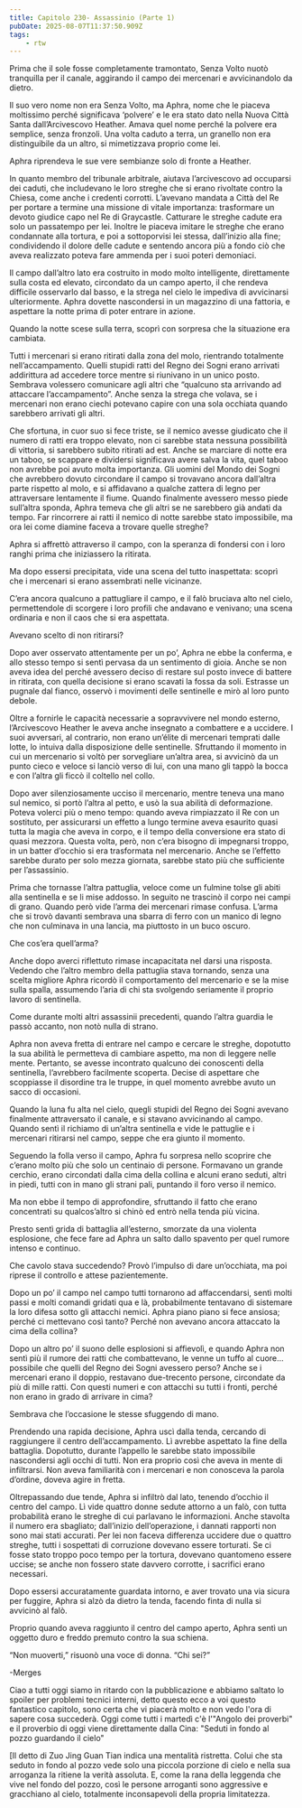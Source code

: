 ```yaml
---
title: Capitolo 230- Assassinio (Parte 1)
pubDate: 2025-08-07T11:37:50.909Z
tags:
    - rtw
---
```



Prima che il sole fosse completamente tramontato, Senza Volto nuotò tranquilla per il canale, aggirando il campo dei mercenari e avvicinandolo da dietro.


Il suo vero nome non era Senza Volto, ma Aphra, nome che le piaceva moltissimo perché significava ‘polvere’ e le era stato dato nella Nuova Città Santa dall’Arcivescovo Heather. Amava quel nome perché la polvere era semplice, senza fronzoli. Una volta caduto a terra, un granello non era distinguibile da un altro, si mimetizzava proprio come lei.


Aphra riprendeva le sue vere sembianze solo di fronte a Heather.


In quanto membro del tribunale arbitrale, aiutava l’arcivescovo ad occuparsi dei caduti, che includevano le loro streghe che si erano rivoltate contro la Chiesa, come anche i credenti corrotti. L’avevano mandata a Città del Re per portare a termine una missione di vitale importanza: trasformare un devoto giudice capo nel Re di Graycastle. Catturare le streghe cadute era solo un passatempo per lei. Inoltre le piaceva imitare le streghe che erano condannate alla tortura, e poi a sottoporvisi lei stessa, dall’inizio alla fine; condividendo il dolore delle cadute e sentendo ancora più a fondo ciò che aveva realizzato poteva fare ammenda per i suoi poteri demoniaci.


Il campo dall’altro lato era costruito in modo molto intelligente, direttamente sulla costa ed elevato, circondato da un campo aperto, il che rendeva difficile osservarlo dal basso, e la strega nel cielo le impediva di avvicinarsi ulteriormente. Aphra dovette nascondersi in un magazzino di una fattoria, e aspettare la notte prima di poter entrare in azione.


Quando la notte scese sulla terra, scoprì con sorpresa che la situazione era cambiata.


Tutti i mercenari si erano ritirati dalla zona del molo, rientrando totalmente nell’accampamento. Quelli stupidi ratti del Regno dei Sogni erano arrivati addirittura ad accedere torce mentre si riunivano in un unico posto. Sembrava volessero comunicare agli altri che “qualcuno sta arrivando ad attaccare l’accampamento”. Anche senza la strega che volava, se i mercenari non erano ciechi potevano capire con una sola occhiata quando sarebbero arrivati gli altri.


Che sfortuna, in cuor suo si fece triste, se il nemico avesse giudicato che il numero di ratti era troppo elevato, non ci sarebbe stata nessuna possibilità di vittoria, si sarebbero subito ritirati ad est. Anche se marciare di notte era un taboo, se scappare e dividersi significava avere salva la vita, quel taboo non avrebbe poi avuto molta importanza. Gli uomini del Mondo dei Sogni che avrebbero dovuto circondare il campo si trovavano ancora dall’altra parte rispetto al molo, e si affidavano a qualche zattera di legno per attraversare lentamente il fiume. Quando finalmente avessero messo piede sull’altra sponda, Aphra temeva che gli altri se ne sarebbero già andati da tempo. Far rincorrere ai ratti il nemico di notte sarebbe stato impossibile, ma ora lei come diamine faceva a trovare quelle streghe?


Aphra si affrettò attraverso il campo, con la speranza di fondersi con i loro ranghi prima che iniziassero la ritirata.


Ma dopo essersi precipitata, vide una scena del tutto inaspettata: scoprì che i mercenari si erano assembrati nelle vicinanze.


C’era ancora qualcuno a pattugliare il campo, e il falò bruciava alto nel cielo, permettendole di scorgere i loro profili che andavano e venivano; una scena ordinaria e non il caos che si era aspettata.


Avevano scelto di non ritirarsi?


Dopo aver osservato attentamente per un po’, Aphra ne ebbe la conferma, e allo stesso tempo si sentì pervasa da un sentimento di gioia. Anche se non aveva idea del perché avessero deciso di restare sul posto invece di battere in ritirata, con quella decisione si erano scavati la fossa da soli. Estrasse un pugnale dal fianco, osservò i movimenti delle sentinelle e mirò al loro punto debole.


Oltre a fornirle le capacità necessarie a sopravvivere nel mondo esterno, l’Arcivescovo Heather le aveva anche insegnato a combattere e a uccidere. I suoi avversari, al contrario, non erano un’élite di mercenari temprati dalle lotte, lo intuiva dalla disposizione delle sentinelle. Sfruttando il momento in cui un mercenario si voltò per sorvegliare un’altra area, si avvicinò da un punto cieco e veloce si lanciò verso di lui, con una mano gli tappò la bocca e con l’altra gli ficcò il coltello nel collo.


Dopo aver silenziosamente ucciso il mercenario, mentre teneva una mano sul nemico, si portò l’altra al petto, e usò la sua abilità di deformazione. Poteva volerci più o meno tempo: quando aveva rimpiazzato il Re con un sostituto, per assicurarsi un effetto a lungo termine aveva esaurito quasi tutta la magia che aveva in corpo, e il tempo della conversione era stato di quasi mezzora. Questa volta, però, non c’era bisogno di impegnarsi troppo, in un batter d’occhio si era trasformata nel mercenario. Anche se l’effetto sarebbe durato per solo mezza giornata, sarebbe stato più che sufficiente per l’assassinio.


Prima che tornasse l’altra pattuglia, veloce come un fulmine tolse gli abiti alla sentinella e se li mise addosso. In seguito ne trascinò il corpo nei campi di grano. Quando però vide l’arma dei mercenari rimase confusa. L’arma che si trovò davanti sembrava una sbarra di ferro con un manico di legno che non culminava in una lancia, ma piuttosto in un buco oscuro.


Che cos’era quell’arma?


Anche dopo averci riflettuto rimase incapacitata nel darsi una risposta. Vedendo che l’altro membro della pattuglia stava tornando, senza una scelta migliore Aphra ricordò il comportamento del mercenario e se la mise sulla spalla, assumendo l’aria di chi sta svolgendo seriamente il proprio lavoro di sentinella.


Come durante molti altri assassinii precedenti, quando l’altra guardia le passò accanto, non notò nulla di strano.


Aphra non aveva fretta di entrare nel campo e cercare le streghe, dopotutto la sua abilità le permetteva di cambiare aspetto, ma non di leggere nelle mente. Pertanto, se avesse incontrato qualcuno dei conoscenti della sentinella, l’avrebbero facilmente scoperta. Decise di aspettare che scoppiasse il disordine tra le truppe, in quel momento avrebbe avuto un sacco di occasioni.


Quando la luna fu alta nel cielo, quegli stupidi del Regno dei Sogni avevano finalmente attraversato il canale, e si stavano avvicinando al campo. Quando sentì il richiamo di un’altra sentinella e vide le pattuglie e i mercenari ritirarsi nel campo, seppe che era giunto il momento.


Seguendo la folla verso il campo, Aphra fu sorpresa nello scoprire che c’erano molto più che solo un centinaio di persone. Formavano un grande cerchio, erano circondati dalla cima della collina e alcuni erano seduti, altri in piedi, tutti con in mano gli strani pali, puntando il foro verso il nemico.


Ma non ebbe il tempo di approfondire, sfruttando il fatto che erano concentrati su qualcos’altro si chinò ed entrò nella tenda più vicina.


Presto sentì grida di battaglia all’esterno, smorzate da una violenta esplosione, che fece fare ad Aphra un salto dallo spavento per quel rumore intenso e continuo.


Che cavolo stava succedendo? Provò l’impulso di dare un’occhiata, ma poi riprese il controllo e attese pazientemente.


Dopo un po’ il campo nel campo tutti tornarono ad affaccendarsi, sentì molti passi e molti comandi gridati qua e là, probabilmente tentavano di sistemare la loro difesa sotto gli attacchi nemici. Aphra piano piano si fece ansiosa; perché ci mettevano così tanto? Perché non avevano ancora attaccato la cima della collina?


Dopo un altro po’ il suono delle esplosioni si affievolì, e quando Aphra non sentì più il rumore dei ratti che combattevano, le venne un tuffo al cuore… possibile che quelli del Regno dei Sogni avessero perso? Anche se i mercenari erano il doppio, restavano due-trecento persone, circondate da più di mille ratti. Con questi numeri e con attacchi su tutti i fronti, perché non erano in grado di arrivare in cima?


Sembrava che l’occasione le stesse sfuggendo di mano.


Prendendo una rapida decisione, Aphra uscì dalla tenda, cercando di raggiungere il centro dell’accampamento. Lì avrebbe aspettato la fine della battaglia. Dopotutto, durante l’appello le sarebbe stato impossibile nascondersi agli occhi di tutti. Non era proprio così che aveva in mente di infiltrarsi. Non aveva familiarità con i mercenari e non conosceva la parola d’ordine, doveva agire in fretta.


Oltrepassando due tende, Aphra si infiltrò dal lato, tenendo d’occhio il centro del campo. Lì vide quattro donne sedute attorno a un falò, con tutta probabilità erano le streghe di cui parlavano le informazioni. Anche stavolta il numero era sbagliato; dall’inizio dell’operazione, i dannati rapporti non sono mai stati accurati. Per lei non faceva differenza uccidere due o quattro streghe, tutti i sospettati di corruzione dovevano essere torturati. Se ci fosse stato troppo poco tempo per la tortura, dovevano quantomeno essere uccise; se anche non fossero state davvero corrotte, i sacrifici erano necessari.


Dopo essersi accuratamente guardata intorno, e aver trovato una via sicura per fuggire, Aphra si alzò da dietro la tenda, facendo finta di nulla si avvicinò al falò.


Proprio quando aveva raggiunto il centro del campo aperto, Aphra sentì un oggetto duro e freddo premuto contro la sua schiena.


“Non muoverti,” risuonò una voce di donna. “Chi sei?”




-Merges




Ciao a tutti oggi siamo in ritardo con la pubblicazione e abbiamo saltato lo spoiler per problemi tecnici interni, detto questo ecco a voi questo fantastico capitolo, sono certa che vi piacerà molto e non vedo l'ora di sapere cosa succederà. Oggi come tutti i martedì c'è l'"Angolo dei proverbi" e il proverbio di oggi viene direttamente dalla Cina: "Seduti in fondo al pozzo guardando il cielo"


[Il detto di Zuo Jing Guan Tian indica una mentalità ristretta. Colui che sta seduto in fondo al pozzo vede solo una piccola porzione di cielo e nella sua arroganza la ritiene la verità assoluta. E, come la rana della leggenda che vive nel fondo del pozzo, così le persone arroganti sono aggressive e gracchiano al cielo, totalmente inconsapevoli della propria limitatezza.






                                

